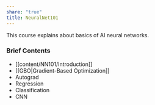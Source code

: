 ```yaml
---
share: "true"
title: NeuralNet101
---
```

This course explains about basics of AI neural networks.
### Brief Contents
- [[content/NN101/Introduction]]
- [[GBO|Gradient-Based Optimization]]
- Autograd
- Regression
- Classification
- CNN